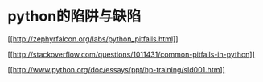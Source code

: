 # python的陷阱与缺陷

[[http://zephyrfalcon.org/labs/python_pitfalls.html]]

[[http://stackoverflow.com/questions/1011431/common-pitfalls-in-python]]

[[http://www.python.org/doc/essays/ppt/hp-training/sld001.htm]]

